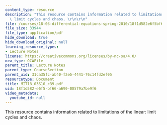 ```yaml
---
content_type: resource
description: "This resource contains information related to limitations of the linear:\
  \ limit cycles and chaos. \r\n\r\n"
file: /courses/18-03-differential-equations-spring-2010/18f1d582e6f5bf66a69008579a7be9f6_MIT18_03S10_c39.pdf
file_size: 33944
file_type: application/pdf
hide_download: true
hide_download_original: null
learning_resource_types:
- Lecture Notes
license: https://creativecommons.org/licenses/by-nc-sa/4.0/
ocw_type: OCWFile
parent_title: Lecture Notes
parent_type: CourseSection
parent_uid: 31ca35fc-ab40-f2e5-4441-76c14fd2ef05
resourcetype: Document
title: MIT18_03S10_c39.pdf
uid: 18f1d582-e6f5-bf66-a690-08579a7be9f6
video_metadata:
  youtube_id: null
---
```

This resource contains information related to limitations of the linear: limit cycles and chaos. 

